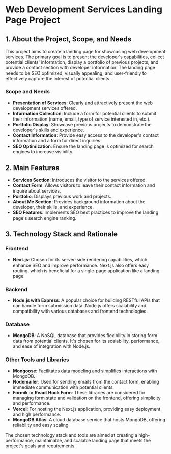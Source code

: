 # Web Development Services Landing Page Project

## 1. About the Project, Scope, and Needs

This project aims to create a landing page for showcasing web development services. The primary goal is to present the developer's capabilities, collect potential clients' information, display a portfolio of previous projects, and provide a contact section with developer information. The landing page needs to be SEO optimized, visually appealing, and user-friendly to effectively capture the interest of potential clients.

### Scope and Needs
- **Presentation of Services**: Clearly and attractively present the web development services offered.
- **Information Collection**: Include a form for potential clients to submit their information (name, email, type of service interested in, etc.).
- **Portfolio Display**: Showcase previous projects to demonstrate the developer's skills and experience.
- **Contact Information**: Provide easy access to the developer's contact information and a form for direct inquiries.
- **SEO Optimization**: Ensure the landing page is optimized for search engines to increase visibility.

## 2. Main Features

- **Services Section**: Introduces the visitor to the services offered.
- **Contact Form**: Allows visitors to leave their contact information and inquire about services.
- **Portfolio**: Displays previous work and projects.
- **About Me Section**: Provides background information about the developer, their skills, and experience.
- **SEO Features**: Implements SEO best practices to improve the landing page's search engine ranking.

## 3. Technology Stack and Rationale

### Frontend
- **Next.js**: Chosen for its server-side rendering capabilities, which enhance SEO and improve performance. Next.js also offers easy routing, which is beneficial for a single-page application like a landing page.

### Backend
- **Node.js with Express**: A popular choice for building RESTful APIs that can handle form submission data. Node.js offers scalability and compatibility with various databases and frontend technologies.

### Database
- **MongoDB**: A NoSQL database that provides flexibility in storing form data from potential clients. It's chosen for its scalability, performance, and ease of integration with Node.js.

### Other Tools and Libraries
- **Mongoose**: Facilitates data modeling and simplifies interactions with MongoDB.
- **Nodemailer**: Used for sending emails from the contact form, enabling immediate communication with potential clients.
- **Formik** or **React Hook Form**: These libraries are considered for managing form state and validation on the frontend, offering simplicity and performance.
- **Vercel**: For hosting the Next.js application, providing easy deployment and high performance.
- **MongoDB Atlas**: A cloud database service that hosts MongoDB, offering reliability and easy scaling.

The chosen technology stack and tools are aimed at creating a high-performance, maintainable, and scalable landing page that meets the project's goals and requirements.
